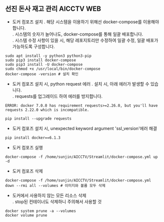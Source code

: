 ## 선진 돈사 재고 관리 AICCTV WEB

- 도커 컴포즈 설치
. 해당 시스템을 이용하기 위해선 docker-compose를 이용해야 합니다. <br>
. 시스템의 숫자가 늘어나도, docker-compose를 통해 일괄 배포합니다. <br>
. 시스템 수정 사항이 있을 시, 해당 레포지토리만 수정하여 일괄 수정, 일괄 배포가 가능하도록 구성합니다. <br>

```
sudo apt install -y python3 python3-pip
sudo pip3 install docker-compose
sudo pip3 install -U docker-compose
sudo chmod +x /usr/local/bin/docker-compose
docker-compose -version # 설치 확인
```

- 도커 컴포즈 설치 시, python request 에러
. 설치 시, 아래 에러가 발생할 수 있습니다. <br>
. requests를 업그레이드 하여 에러를 방지합니다. <br>

```
ERROR: docker 7.0.0 has requirement requests>=2.26.0, but you'll have requests 2.22.0 which is incompatible.
```

```
pip install --upgrade requests
```

- 도커 컴포즈 설치 시, unexpected keyword argument 'ssl_version'에러 해결

```
pip install docker==6.1.3
```

- 도커 컴포즈 실행

```
docker-compose -f /home/sunjin/AICCTV/Streamlit/docker-compose.yml up -d
```

- 도커 컴포즈 삭제

```
docker-compose -f /home/sunjin/AICCTV/Streamlit/docker-compose.yml down --rmi all --volumes # 이미지와 볼륨 모두 삭제
```

- 도커에서 사용하지 않는 모든 리소스 삭제 <br>
. stop된 컨테이너도 삭제하니 주의해서 사용할 것 <br>

```
docker system prune -a --volumes
docker volume prune
```
